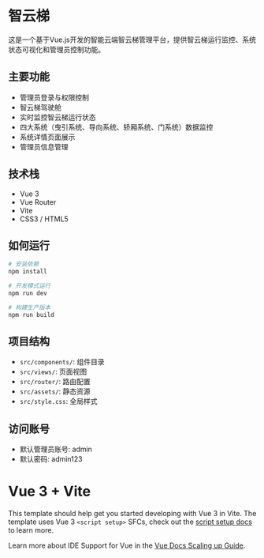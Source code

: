 # 智云梯

这是一个基于Vue.js开发的智能云端智云梯管理平台，提供智云梯运行监控、系统状态可视化和管理员控制功能。

## 主要功能

- 管理员登录与权限控制
- 智云梯驾驶舱
- 实时监控智云梯运行状态
- 四大系统（曳引系统、导向系统、轿厢系统、门系统）数据监控
- 系统详情页面展示
- 管理员信息管理

## 技术栈

- Vue 3
- Vue Router
- Vite
- CSS3 / HTML5

## 如何运行

```bash
# 安装依赖
npm install

# 开发模式运行
npm run dev

# 构建生产版本
npm run build
```

## 项目结构

- `src/components/`: 组件目录
- `src/views/`: 页面视图
- `src/router/`: 路由配置
- `src/assets/`: 静态资源
- `src/style.css`: 全局样式

## 访问账号

- 默认管理员账号: admin
- 默认密码: admin123

# Vue 3 + Vite

This template should help get you started developing with Vue 3 in Vite. The template uses Vue 3 `<script setup>` SFCs, check out the [script setup docs](https://v3.vuejs.org/api/sfc-script-setup.html#sfc-script-setup) to learn more.

Learn more about IDE Support for Vue in the [Vue Docs Scaling up Guide](https://vuejs.org/guide/scaling-up/tooling.html#ide-support).
